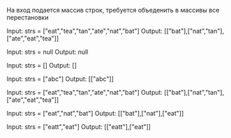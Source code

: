 На вход подается массив строк, требуется объеденить в массивы все перестановки

Input: strs = ["eat","tea","tan","ate","nat","bat"]
Output: [["bat"],["nat","tan"],["ate","eat","tea"]]

Input: strs = null
Output: null

Input: strs = []
Output: []

Input: strs = ["abc"]
Output: [["abc"]]

Input: strs = ["eat","tea","tan","ate","nat","bat"]
Output: [["bat"],["nat","tan"],["ate","eat","tea"]]

Input: strs = ["eat","nat","bat"]
Output: [["bat"],["nat"],["eat"]]

Input: strs = ["eatt","eat"]
Output: [["eatt"],["eat"]]
